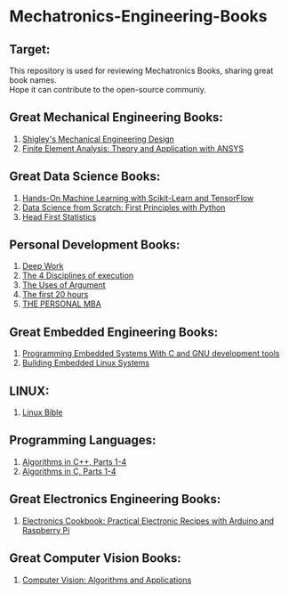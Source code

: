 # Mechatronics-Engineering-Books

## Target:

This repository is used for reviewing Mechatronics Books, sharing great book names.  
Hope it can contribute to the open-source communiy.

## Great Mechanical Engineering Books:

1. [Shigley's Mechanical Engineering Design](https://www.academia.edu/22020828/Shigleys_Mechanical_Engineering_Design_9th_Edition)
2. [Finite Element Analysis: Theory and Application with ANSYS](https://www.amazon.com/Finite-Element-Analysis-Theory-Application/dp/0133840808)

## Great Data Science Books:

1. [Hands-On Machine Learning with Scikit-Learn and TensorFlow](https://www.oreilly.com/library/view/hands-on-machine-learning/9781491962282/)
2. [Data Science from Scratch: First Principles with Python](https://www.amazon.com/Data-Science-Scratch-Principles-Python/dp/149190142X)
3. [Head First Statistics](https://www.amazon.in/First-Statistics-Brain-Friendly-Guide/dp/0596527586#:~:text=Head%20First%20Statistics%20is%20ideal,Placement%20(AP)%20Statistics%20Exam.&text=Explore%20real%2Dworld%20scenarios%2C%20ranging,bring%20statistical%20principles%20to%20life)

## Personal Development Books:

1. [Deep Work](https://www.calnewport.com/books/deep-work/)
2. [The 4 Disciplines of execution](https://www.amazon.com/gp/product/1451627068/ref=as_li_tl?ie=UTF8&camp=1789&creative=9325&creativeASIN=1451627068&linkCode=as2&tag=produgame0d-20&linkId=35b2fe209ace4870a80c09ab6fa1c59a)
3. [The Uses of Argument](https://www.cambridge.org/core/books/uses-of-argument/26CF801BC12004587B66778297D5567C)
4. [The first 20 hours](https://first20hours.com/)
5. [THE PERSONAL MBA](https://personalmba.com/)

## Great Embedded Engineering Books:

1. [Programming Embedded Systems With C and GNU development tools](https://www.amazon.com/Programming-Embedded-Systems-Development-Tools-ebook/dp/B0043M52KO)
2. [Building Embedded Linux Systems](http://www.inf.furb.br/~maw/uclinux/O'reilly%20Building%20Embedded%20Linux%20Systems.pdf)

## LINUX:

1. [Linux Bible](https://www.wiley.com/en-us/Linux+Bible%2C+10th+Edition-p-9781119578895)

## Programming Languages:

1. [Algorithms in C++, Parts 1-4](https://www.amazon.com/Algorithms-Parts-1-4-Fundamentals-Structure/dp/0201350882)
2. [Algorithms in C, Parts 1-4](https://www.amazon.com/Algorithms-Parts-1-4-Fundamentals-Structures/dp/0201314525)

## Great Electronics Engineering Books:

1. [Electronics Cookbook: Practical Electronic Recipes with Arduino and Raspberry Pi](https://www.amazon.com/Electronics-Cookbook-Practical-Electronic-Raspberry-ebook/dp/B06XYH65YR)

## Great Computer Vision Books:

1. [Computer Vision:
Algorithms and Applications](https://books.google.com.vn/books?hl=vi&lr=&id=bXzAlkODwa8C&oi=fnd&pg=PR4&dq=Computer+Vision:+Algorithms+and+Applications+by+Richard+Szeliski+and+look+for+the+papers+referenced+there.&ots=g-Y7cYnFHB&sig=ulC1S6E4G-cQqXF7q8HIcwpRFq8&redir_esc=y#v=onepage&q=Computer%20Vision%3A%20Algorithms%20and%20Applications%20by%20Richard%20Szeliski%20and%20look%20for%20the%20papers%20referenced%20there.&f=false)

